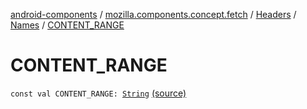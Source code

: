 [android-components](../../../index.md) / [mozilla.components.concept.fetch](../../index.md) / [Headers](../index.md) / [Names](index.md) / [CONTENT_RANGE](./-c-o-n-t-e-n-t_-r-a-n-g-e.md)

# CONTENT_RANGE

`const val CONTENT_RANGE: `[`String`](https://kotlinlang.org/api/latest/jvm/stdlib/kotlin/-string/index.html) [(source)](https://github.com/mozilla-mobile/android-components/blob/master/components/concept/fetch/src/main/java/mozilla/components/concept/fetch/Headers.kt#L54)
